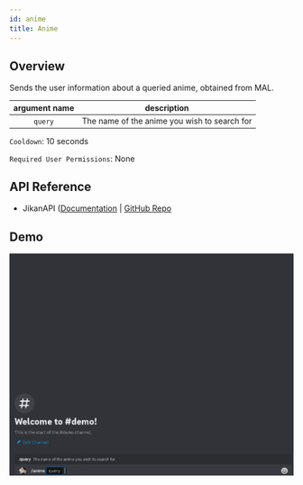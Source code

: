 ```yaml
---
id: anime
title: Anime
---
```


## Overview

Sends the user information about a queried anime, obtained from MAL.

| argument name |                 description                  |
| :-----------: | :------------------------------------------: |
|    `query`    | The name of the anime you wish to search for |

`Cooldown`: 10 seconds

`Required User Permissions`: None

## API Reference

- JikanAPI ([Documentation](https://docs.api.jikan.moe/) | [GitHub Repo](https://github.com/jikan-me/jikan-rest)

## Demo

![Anime Command Demo Gif](../../../public/info/anime.gif)
